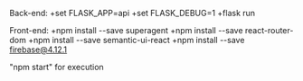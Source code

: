 Back-end:
  +set FLASK_APP=api
  +set FLASK_DEBUG=1
  +flask run
 
Front-end:
  +npm install --save superagent
  +npm install --save react-router-dom
  +npm install --save semantic-ui-react
  +npm install --save firebase@4.12.1
  
"npm start" for execution
